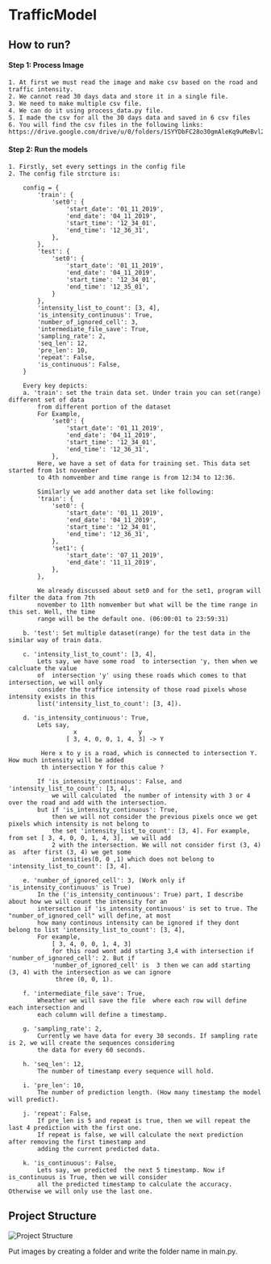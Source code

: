 # TrafficModel

## How to run?

#### Step 1: Process Image
    1. At first we must read the image and make csv based on the road and traffic intensity.
    2. We cannot read 30 days data and store it in a single file.
    3. We need to make multiple csv file. 
    4. We can do it using process_data.py file.
    5. I made the csv for all the 30 days data and saved in 6 csv files
    6. You will find the csv files in the following links: https://drive.google.com/drive/u/0/folders/1SYYDbFC28o30gmAleKq9uMeBvl2yQL0x
    
#### Step 2: Run the models
    1. Firstly, set every settings in the config file
    2. The config file strcture is:
   
        config = {
            'train': {
                'set0': {
                    'start_date': '01_11_2019',
                    'end_date': '04_11_2019',
                    'start_time': '12_34_01',
                    'end_time': '12_36_31',
                },
            },
            'test': {
                'set0': {
                    'start_date': '01_11_2019',
                    'end_date': '04_11_2019',
                    'start_time': '12_34_01',
                    'end_time': '12_35_01',
                }
            },
            'intensity_list_to_count': [3, 4],
            'is_intensity_continuous': True,
            'number_of_ignored_cell': 3,
            'intermediate_file_save': True,
            'sampling_rate': 2,
            'seq_len': 12,
            'pre_len': 10,
            'repeat': False,
            'is_continuous': False,
        }
        
        Every key depicts:
        a. 'train': set the train data set. Under train you can set(range) different set of data 
            from different portion of the dataset
            For Example, 
                'set0': {
                    'start_date': '01_11_2019',
                    'end_date': '04_11_2019',
                    'start_time': '12_34_01',
                    'end_time': '12_36_31',
                },
            Here, we have a set of data for training set. This data set started from 1st november
            to 4th nomvember and time range is from 12:34 to 12:36.
            
            Similarly we add another data set like following:
            'train': {
                'set0': {
                    'start_date': '01_11_2019',
                    'end_date': '04_11_2019',
                    'start_time': '12_34_01',
                    'end_time': '12_36_31',
                },
                'set1': {
                    'start_date': '07_11_2019',
                    'end_date': '11_11_2019',
                },
            },
            
            We already discussed about set0 and for the set1, program will filter the data from 7th
            november to 11th nomvember but what will be the time range in this set. Well, the time 
            range will be the default one. (06:00:01 to 23:59:31)
            
        b. 'test': Set multiple dataset(range) for the test data in the similar way of train data.
        
        c. 'intensity_list_to_count': [3, 4],
            Lets say, we have some road  to intersection 'y, then when we calcluate the value
            of  intersection 'y' using these roads which comes to that intersection, we will only 
            consider the traffice intensity of those road pixels whose intensity exists in this 
            list('intensity_list_to_count': [3, 4]).
            
        d. 'is_intensity_continuous': True,
            Lets say, 
                      x                 y
                    [ 3, 4, 0, 0, 1, 4, 3] -> Y
             
             Here x to y is a road, which is connected to intersection Y. How much intensity will be added 
             th intersection Y for this calue ?
             
            If 'is_intensity_continuous': False, and  'intensity_list_to_count': [3, 4],
                we will calculated  the number of intensity with 3 or 4 over the road and add with the intersection.
            but if 'is_intensity_continuous': True,
                then we will not consider the previous pixels once we get pixels which intensity is not belong to 
                the set 'intensity_list_to_count': [3, 4]. For example, from set [ 3, 4, 0, 0, 1, 4, 3],  we will add
                2 with the intersection. We will not consider first (3, 4) as  after first (3, 4) we get some 
                intensities(0, 0 ,1) which does not belong to 'intensity_list_to_count': [3, 4].
        
        e. 'number_of_ignored_cell': 3, (Work only if 'is_intensity_continuous' is True)
            In the ('is_intensity_continuous': True) part, I describe about how we will count the intensity for an
            intersection if 'is_intensity_continuous' is set to true. The "number_of_ignored_cell" will define, at most 
            how many continous intensity can be ignored if they dont belong to list 'intensity_list_to_count': [3, 4],
            For example,
                [ 3, 4, 0, 0, 1, 4, 3]
                for this road wont add starting 3,4 with intersection if 'number_of_ignored_cell': 2. But if 
                'number_of_ignored_cell' is  3 then we can add starting (3, 4) with the intersection as we can ignore 
                 three (0, 0, 1).
                 
        f. 'intermediate_file_save': True,
            Wheather we will save the file  where each row will define each intersection and
            each column will define a timestamp.
    
        g. 'sampling_rate': 2,
            Currently we have data for every 30 seconds. If sampling rate is 2, we will create the sequences considering
            the data for every 60 seconds.
            
        h. 'seq_len': 12,
            The number of timestamp every sequence will hold.
        
        i. 'pre_len': 10,
            The number of prediction length. (How many timestamp the model will predict).
            
        j. 'repeat': False,
            If pre_len is 5 and repeat is true, then we will repeat the last 4 prediction with the first one.
            If repeat is false, we will calculate the next prediction after removing the first timestamp and 
            adding the current predicted data.  
        
        k. 'is_continuous': False,
            Lets say, we predicted  the next 5 timestamp. Now if is_continuous is True, then we will consider
            all the predicted timestamp to calculate the accuracy. Otherwise we will only use the last one.
          
            
## Project Structure

![Project Structure](https://github.com/ResearchWithMahbubSir/TrafficModel/blob/master/Screen%20Shot%202020-04-18%20at%203.10.35.png)


Put images by creating a folder and write the folder name in main.py.
